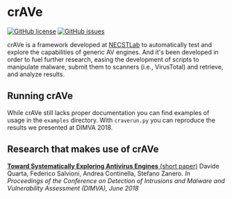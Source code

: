 # crAVe
[![GitHub license](https://img.shields.io/github/license/necst/crave.svg)](https://github.com/necst/crave/blob/master/LICENSE)
[![GitHub issues](https://img.shields.io/github/issues/necst/crave.svg)](https://github.com/necst/crave/issues)

crAVe is a framework developed at [NECSTLab](http://necst.it)  to automatically test and explore the capabilities of generic AV engines.
And it's been developed in order to fuel further research, easing the development of scripts to manipulate malware, submit them to scanners (i.e., VirusTotal)
and retrieve, and analyze results.

## Running crAVe
While crAVe still lacks proper documentation you can find examples of usage in the `examples` directory.
With `craverun.py` you can reproduce the results we presented at DIMVA 2018.


## Research that makes use of crAVe
[**Toward Systematically Exploring Antivirus Engines** (short paper)](https://github.com/necst/crave/raw/master/crave.pdf)
Davide Quarta, Federico Salvioni, Andrea Continella, Stefano Zanero.
*In Proceedings of the Conference on Detection of Intrusions and Malware and Vulnerability Assessment (DIMVA), June 2018*


